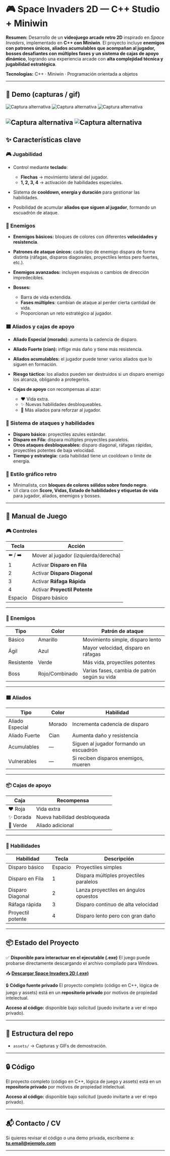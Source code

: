 # 🎮 Space Invaders 2D — C++ Studio + Miniwin

**Resumen:**
Desarrollo de un **videojuego arcade retro 2D** inspirado en *Space Invaders*, implementado en **C++ con Miniwin**.
El proyecto incluye **enemigos con patrones únicos, aliados acumulables que acompañan al jugador, bosses desafiantes con múltiples fases y un sistema de cajas de apoyo dinámico**, logrando una experiencia arcade con **alta complejidad técnica y jugabilidad estratégica**.

**Tecnologías:** C++ · Miniwin · Programación orientada a objetos

---

## 🎥 Demo (capturas / gif)
![Captura alternativa](assets/Captssura.JPG)
![Captura alternativa](assets/Captsura.JPG)
![Captura alternativa](assets/Captu2ra.JPG)

![Captura alternativa](assets/Captusra.JPG)
![Captura alternativa](assets/Casptura.JPG)
---

## ✨ Características clave

### 🎮 Jugabilidad

* Control mediante **teclado**:

  * **Flechas** → movimiento lateral del jugador.
  * **1, 2, 3, 4** → activación de habilidades especiales.
* Sistema de **cooldown, energía y duración** para gestionar las habilidades.
* Posibilidad de acumular **aliados que siguen al jugador**, formando un escuadrón de ataque.

### 👾 Enemigos

* **Enemigos básicos:** bloques de colores con diferentes **velocidades y resistencia**.
* **Patrones de ataque únicos:** cada tipo de enemigo dispara de forma distinta (ráfagas, disparos diagonales, proyectiles lentos pero fuertes, etc.).
* **Enemigos avanzados:** incluyen esquivas o cambios de dirección impredecibles.
* **Bosses:**

  * Barra de vida extendida.
  * **Fases múltiples**: cambian de ataque al perder cierta cantidad de vida.
  * Proporcionan un reto estratégico al jugador.

### 🟪 Aliados y cajas de apoyo

* **Aliado Especial (morado):** aumenta la cadencia de disparo.
* **Aliado Fuerte (cian):** inflige más daño y tiene más resistencia.
* **Aliados acumulables:** el jugador puede tener varios aliados que lo siguen en formación.
* **Riesgo táctico:** los aliados pueden ser destruidos si un disparo enemigo los alcanza, obligando a protegerlos.
* **Cajas de apoyo** con recompensas al azar:

  * ❤️ Vida extra.
  * ✨ Nuevas habilidades desbloqueables.
  * 🤝 Más aliados para reforzar al jugador.

### 🔫 Sistema de ataques y habilidades

* **Disparo básico:** proyectiles azules estándar.
* **Disparo en Fila:** dispara múltiples proyectiles paralelos.
* **Otros ataques desbloqueables:** disparo diagonal, ráfagas rápidas, proyectiles potentes de baja velocidad.
* **Tiempo y estrategia:** cada habilidad tiene un cooldown o límite de energía.

### 🎨 Estilo gráfico retro

* Minimalista, con **bloques de colores sólidos sobre fondo negro**.
* UI clara con **Score, Vidas, Estado de habilidades y etiquetas de vida** para jugador, aliados, enemigos y bosses.

---

## 📖 Manual de Juego

### 🎮 Controles

| Tecla   | Acción                               |
| ------- | ------------------------------------ |
| ⬅️ / ➡️ | Mover al jugador (izquierda/derecha) |
| 1       | Activar **Disparo en Fila**          |
| 2       | Activar **Disparo Diagonal**         |
| 3       | Activar **Ráfaga Rápida**            |
| 4       | Activar **Proyectil Potente**        |
| Espacio | Disparo básico                       |

---

### 👾 Enemigos

| Tipo       | Color          | Patrón de ataque                             |
| ---------- | -------------- | -------------------------------------------- |
| Básico     | Amarillo       | Movimiento simple, disparo lento             |
| Ágil       | Azul           | Mayor velocidad, disparo en ráfagas          |
| Resistente | Verde          | Más vida, proyectiles potentes               |
| Boss       | Rojo/Combinado | Varias fases, cambia de patrón según su vida |

---

### 🟪 Aliados

| Tipo            | Color  | Habilidad                               |
| --------------- | ------ | --------------------------------------- |
| Aliado Especial | Morado | Incrementa cadencia de disparo          |
| Aliado Fuerte   | Cian   | Aumenta daño y resistencia              |
| Acumulables     | —      | Siguen al jugador formando un escuadrón |
| Vulnerables     | —      | Si reciben disparos enemigos, mueren    |

---

### 📦 Cajas de apoyo

| Caja     | Recompensa                   |
| -------- | ---------------------------- |
| ❤️ Roja  | Vida extra                   |
| ✨ Dorada | Nueva habilidad desbloqueada |
| 🤝 Verde | Aliado adicional             |

---

### 🔫 Habilidades

| Habilidad         | Tecla   | Descripción                             |
| ----------------- | ------- | --------------------------------------- |
| Disparo básico    | Espacio | Proyectiles simples                     |
| Disparo en Fila   | 1       | Dispara múltiples proyectiles paralelos |
| Disparo Diagonal  | 2       | Lanza proyectiles en ángulos opuestos   |
| Ráfaga rápida     | 3       | Disparo continuo de alta velocidad      |
| Proyectil potente | 4       | Disparo lento pero con gran daño        |

---

## 📦 Estado del Proyecto

✅ **Disponible para interactuar en el ejecutable (.exe)**
El juego puede probarse directamente descargando el archivo compilado para Windows.

📥 **[Descargar Space Invaders 2D (.exe)](Space_Invaders.exe)**

🔒 **Código fuente privado**
El proyecto completo (código en C++, lógica de juego y assets) está en un **repositorio privado** por motivos de propiedad intelectual.

**Acceso al código:** disponible bajo solicitud (puedo invitarte a ver el repo privado).

---

## 📂 Estructura del repo

* `assets/` → Capturas y GIFs de demostración.

---
## 🔒 Código

El proyecto completo (código en C++, lógica de juego y assets) está en un **repositorio privado** por motivos de propiedad intelectual.

**Acceso al código:** disponible bajo solicitud (puedo invitarte a ver el repo privado).

---

## 📬 Contacto / CV

Si quieres revisar el código o una demo privada, escríbeme a: **[tu.email@ejemplo.com](mailto:tu.email@ejemplo.com)**

---
